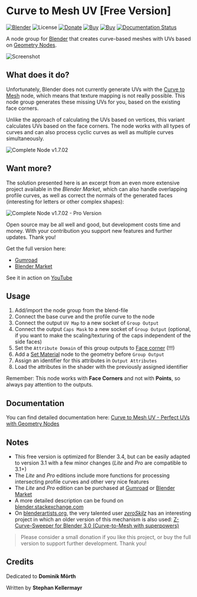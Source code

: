 # Curve to Mesh UV [Free Version]

[![Blender](https://img.shields.io/badge/Blender-3.1+-%23ea7600)](https:/www.blender.org/)
![License](https://img.shields.io/github/license/quellenform/blender-CurveToMeshUV)
[![Donate](https://img.shields.io/badge/Donate-PayPal-green.svg)](https://www.paypal.me/quellenform)
[![Buy](https://img.shields.io/badge/Buy-BlenderMarket-green.svg)](https://blendermarket.com/products/curve-to-mesh-uv)
[![Buy](https://img.shields.io/badge/Buy-Gumroad-green.svg)](https://quellenform.gumroad.com/l/curve-to-mesh-uv)
[![Documentation Status](https://readthedocs.org/projects/blender-curvetomeshuv/badge/?version=latest)](https://curve-to-mesh-uv.docs.quellenform.at/en/latest/?badge=latest)

A node group for [Blender](https://www.blender.org/) that creates curve-based meshes with UVs based on [Geometry Nodes](https://docs.blender.org/manual/en/latest/modeling/geometry_nodes/index.html).

![Screenshot](https://i.stack.imgur.com/7gbPI.jpg)



## What does it do?

Unfortunately, Blender does not currently generate UVs with the [Curve to Mesh](https://docs.blender.org/manual/en/latest/modeling/geometry_nodes/curve/curve_to_mesh.html) node, which means that texture mapping is not really possible.
This node group generates these missing UVs for you, based on the existing face corners.

Unlike the approach of calculating the UVs based on vertices, this variant calculates UVs based on the face corners. The node works with all types of curves and can also process cyclic curves as well as multiple curves simultaneously.

![Complete Node v1.7.02](https://i.stack.imgur.com/dSjQM.png)



## Want more?

The solution presented here is an excerpt from an even more extensive project available in the *Blender Market*, which can also handle overlapping profile curves, as well as correct the normals of the generated faces (interesting for letters or other complex shapes):  

![Complete Node v1.7.02 - Pro Version](https://i.stack.imgur.com/xbSzt.png)

Open source may be all well and good, but development costs time and money. With your contribution you support new features and further updates. Thank you!

Get the full version here:
- [Gumroad](https://quellenform.gumroad.com/l/curve-to-mesh-uv)
- [Blender Market](https://blendermarket.com/products/curve-to-mesh-uv)


See it in action on [YouTube](https://www.youtube.com/watch?v=tcePCjJxZ20)



## Usage

1. Add/import the node group from the blend-file
2. Connect the base curve and the profile curve to the node
3. Connect the output `UV Map` to a new socket of `Group Output`
4. Connect the output `Caps Mask` to a new socket of `Group Output` (optional, if you want to make the scaling/texturing of the caps independent of the side faces)
5. Set the `Attribute Domain` of this group outputs to [Face corner](https://docs.blender.org/manual/en/latest/modeling/geometry_nodes/attributes_reference.html#attribute-domains) (!!!)
6. Add a [Set Material](https://docs.blender.org/manual/en/latest/modeling/geometry_nodes/material/set_material.html) node to the geometry before `Group Output`
7. Assign an identifier for this attributes in `Output Attributes`
8. Load the attributes in the shader with the previously assigned identifier

Remember: This node works with **Face Corners** and not with **Points**, so always pay attention to the outputs.



## Documentation

You can find detailed documentation here: [Curve to Mesh UV - Perfect UVs with Geometry Nodes](https://curve-to-mesh-uv.docs.quellenform.at/)



## Notes
- This free version is optimized for Blender 3.4, but can be easily adapted to version 3.1 with a few minor changes (*Lite* and *Pro* are compatible to 3.1+)
- The *Lite* and *Pro* editions include more functions for processing intersecting profile curves and other very nice features
- The *Lite* and *Pro* edition can be purchased at [Gumroad](https://quellenform.gumroad.com/l/curve-to-mesh-uv) or [Blender Market](https://blendermarket.com/products/curve-to-mesh-uv)
- A more detailed description can be found on [blender.stackexchange.com](https://blender.stackexchange.com/questions/258246)
- On [blenderartists.org](https://blenderartists.org/t/curve-to-mesh-with-uvs-node-group-for-blender-3-0-geometry-nodes/1362714/3), the very talented user *[zeroSkilz](https://blenderartists.org/u/zeroskilz)* has an interesting project in which an older version of this mechanism is also used:
[Z-Curve-Sweeper for Blender 3.0 (Curve-to-Mesh with superpowers)](https://blenderartists.org/t/z-curve-sweeper-for-blender-3-0-curve-to-mesh-with-superpowers/1365277)

> Please consider a small donation if you like this project, or buy the full version to support further development. Thank you!



## Credits

Dedicated to **Dominik Mörth**

Written by **Stephan Kellermayr**
